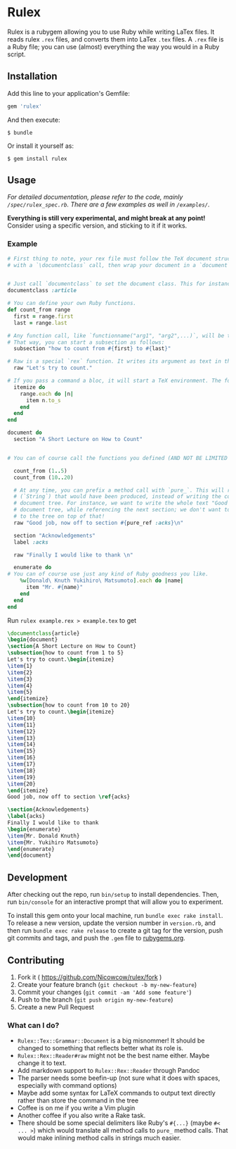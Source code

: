 # Rulex

Rulex is a rubygem allowing you to use Ruby while writing LaTex files. It reads rulex `.rex` files, and converts them into LaTex `.tex` files. A `.rex` file is a Ruby file; you can use (almost) everything the way you would in a Ruby script. 

## Installation

Add this line to your application's Gemfile:

```ruby
gem 'rulex'
```

And then execute:

    $ bundle

Or install it yourself as:

    $ gem install rulex

## Usage

*For detailed documentation, please refer to the code, mainly `/spec/rulex_spec.rb`. There are a few examples as well in `/examples/`.*

**Everything is still very experimental, and might break at any point!** Consider using a specific version, and sticking to it if it works.



### Example 

```ruby
# First thing to note, your rex file must follow the TeX document structure. You will start
# with a `\documentclass` call, then wrap your document in a `document` environment by calling `\begin{document}` and `\end{document}`. The only difference here is that most of this process is wrapped in Ruby.


# Just call `documentclass` to set the document class. This for instance will be translated to `\documentclass{article}`.
documentclass :article 

# You can define your own Ruby functions.
def count_from range
  first = range.first
  last = range.last

# Any function call, like `functionname("arg1", "arg2",...)`, will be translated to `\functionname{arg1}{arg2}{...}`. 
# That way, you can start a subsection as follows:
  subsection "how to count from #{first} to #{last}"

# Raw is a special `rex` function. It writes its argument as text in the rex tree (and subsequently in the TeX file) without parsing it. Note that the fact that it is not writing a `\raw` function is exceptional, because `raw` is a `rex` reserved function name. To use `raw` like you would use `subsection` call `tex_command :raw`.
  raw "Let's try to count."

# If you pass a command a bloc, it will start a TeX environment. The following `itemize do ... end` is equivalent to `\begin{itemize} ... \end{itemize}`.
  itemize do
    range.each do |n|
      item n.to_s
    end
  end
end

document do
  section "A Short Lecture on How to Count"


# You can of course call the functions you defined (AND NOT BE LIMITED TO 9 ******* ARGUMENTS)

  count_from (1..5)
  count_from (10..20)

  # At any time, you can prefix a method call with `pure_`. This will return the LaTeX text
  # (`String`) that would have been produced, instead of writing the command to the
  # document tree. For instance, we want to write the whole text "Good job, ... " to the
  # document tree, while referencing the next section; we don't want to write the reference
  # to the tree on top of that!
  raw "Good job, now off to section #{pure_ref :acks}\n" 

  section "Acknowledgements"
  label :acks

  raw "Finally I would like to thank \n"

  enumerate do
# You can of course use just any kind of Ruby goodness you like.
    %w[Donald\ Knuth Yukihiro\ Matsumoto].each do |name|
      item "Mr. #{name}"
    end
  end
end
```

Run `rulex example.rex > example.tex` to get

```latex
\documentclass{article}
\begin{document}
\section{A Short Lecture on How to Count}
\subsection{how to count from 1 to 5}
Let's try to count.\begin{itemize}
\item{1}
\item{2}
\item{3}
\item{4}
\item{5}
\end{itemize}
\subsection{how to count from 10 to 20}
Let's try to count.\begin{itemize}
\item{10}
\item{11}
\item{12}
\item{13}
\item{14}
\item{15}
\item{16}
\item{17}
\item{18}
\item{19}
\item{20}
\end{itemize}
Good job, now off to section \ref{acks}

\section{Acknowledgements}
\label{acks}
Finally I would like to thank 
\begin{enumerate}
\item{Mr. Donald Knuth}
\item{Mr. Yukihiro Matsumoto}
\end{enumerate}
\end{document}
```

## Development

After checking out the repo, run `bin/setup` to install dependencies. Then, run `bin/console` for an interactive prompt that will allow you to experiment.

To install this gem onto your local machine, run `bundle exec rake install`. To release a new version, update the version number in `version.rb`, and then run `bundle exec rake release` to create a git tag for the version, push git commits and tags, and push the `.gem` file to [rubygems.org](https://rubygems.org).

## Contributing

1. Fork it ( https://github.com/Nicowcow/rulex/fork )
2. Create your feature branch (`git checkout -b my-new-feature`)
3. Commit your changes (`git commit -am 'Add some feature'`)
4. Push to the branch (`git push origin my-new-feature`)
5. Create a new Pull Request


### What can I do?

* `Rulex::Tex::Grammar::Document` is a big misnommer! It should be changed to something that reflects better what its role is.
* `Rulex::Rex::Reader#raw` might not be the best name either. Maybe change it to text.
* Add markdown support to `Rulex::Rex::Reader` through Pandoc
* The parser needs some beefin-up (not sure what it does with spaces, especially with command options)
* Maybe add some syntax for LaTeX commands to output text directly rather than store the command in the tree
* Coffee is on me if you write a Vim plugin
* Another coffee if you also write a Rake task.
* There should be some special delimiters like Ruby's `#{...}` (maybe `#< ... >`) which would translate all method calls to `pure_` method calls. That would make inlining method calls in strings much easier.
